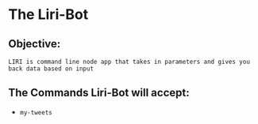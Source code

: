 # The Liri-Bot

## Objective:
```
LIRI is command line node app that takes in parameters and gives you back data based on input
```

## The Commands Liri-Bot will accept:

* `my-tweets`
